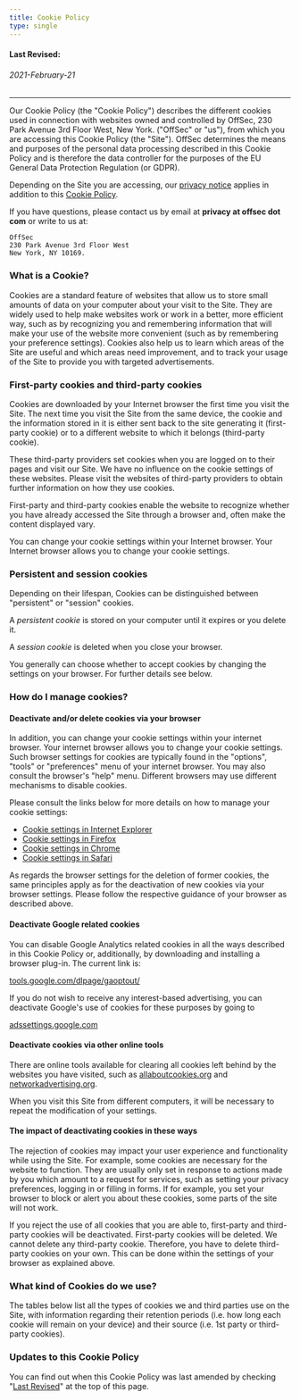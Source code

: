 ```yaml
---
title: Cookie Policy
type: single
---
```


<!--
Address needs to match what's on MailChimp
-->

#### Last Revised:
###### 2021-February-21

- - -

Our Cookie Policy (the "Cookie Policy") describes the different cookies used in connection with websites owned and controlled by OffSec, 230 Park Avenue 3rd Floor West, New York. ("OffSec" or "us"), from which you are accessing this Cookie Policy (the "Site"). OffSec determines the means and purposes of the personal data processing described in this Cookie Policy and is therefore the data controller for the purposes of the EU General Data Protection Regulation (or GDPR).

Depending on the Site you are accessing, our [privacy notice](/docs/policy/privacy/) applies in addition to this [Cookie Policy](/docs/policy/cookie/).

If you have questions, please contact us by email at **privacy at offsec dot com** or write to us at:

```plaintext
OffSec
230 Park Avenue 3rd Floor West
New York, NY 10169.
```

### What is a Cookie?

Cookies are a standard feature of websites that allow us to store small amounts of data on your computer about your visit to the Site. They are widely used to help make websites work or work in a better, more efficient way, such as by recognizing you and remembering information that will make your use of the website more convenient (such as by remembering your preference settings). Cookies also help us to learn which areas of the Site are useful and which areas need improvement, and to track your usage of the Site to provide you with targeted advertisements.

### First-party cookies and third-party cookies

Cookies are downloaded by your Internet browser the first time you visit the Site. The next time you visit the Site from the same device, the cookie and the information stored in it is either sent back to the site generating it (first-party cookie) or to a different website to which it belongs (third-party cookie).

These third-party providers set cookies when you are logged on to their pages and visit our Site. We have no influence on the cookie settings of these websites. Please visit the websites of third-party providers to obtain further information on how they use cookies.

First-party and third-party cookies enable the website to recognize whether you have already accessed the Site through a browser and, often make the content displayed vary.

You can change your cookie settings within your Internet browser. Your Internet browser allows you to change your cookie settings.

### Persistent and session cookies

Depending on their lifespan, Cookies can be distinguished between "persistent" or "session" cookies.

A _persistent cookie_ is stored on your computer until it expires or you delete it.

A _session cookie_ is deleted when you close your browser.

You generally can choose whether to accept cookies by changing the settings on your browser. For further details see below.

### How do I manage cookies?

#### Deactivate and/or delete cookies via your browser

In addition, you can change your cookie settings within your internet browser. Your internet browser allows you to change your cookie settings. Such browser settings for cookies are typically found in the "options", "tools" or "preferences" menu of your internet browser. You may also consult the browser's "help" menu. Different browsers may use different mechanisms to disable cookies.

Please consult the links below for more details on how to manage your cookie settings:

- [Cookie settings in Internet Explorer](https://support.microsoft.com/en-gb/help/17442/windows-internet-explorer-delete-manage-cookies)
- [Cookie settings in Firefox](https://support.mozilla.org/en-US/products/firefox/protect-your-privacy/cookies)
- [Cookie settings in Chrome](https://support.google.com/chrome/answer/95647?hl=en)
- [Cookie settings in Safari](https://support.apple.com/kb/index?q=cookies&src=globalnav_support&type=organic&page=search&locale=en_US)

As regards the browser settings for the deletion of former cookies, the same principles apply as for the deactivation of new cookies via your browser settings. Please follow the respective guidance of your browser as described above.

#### Deactivate Google related cookies

You can disable Google Analytics related cookies in all the ways described in this Cookie Policy or, additionally, by downloading and installing a browser plug-in. The current link is:

[tools.google.com/dlpage/gaoptout/](https://tools.google.com/dlpage/gaoptout/)

If you do not wish to receive any interest-based advertising, you can deactivate Google's use of cookies for these purposes by going to

[adssettings.google.com](https://adssettings.google.com/)

#### Deactivate cookies via other online tools

There are online tools available for clearing all cookies left behind by the websites you have visited, such as [allaboutcookies.org](https://www.allaboutcookies.org/) and [networkadvertising.org](https://optout.networkadvertising.org/?c=1).

When you visit this Site from different computers, it will be necessary to repeat the modification of your settings.

#### The impact of deactivating cookies in these ways

The rejection of cookies may impact your user experience and functionality while using the Site. For example, some cookies are necessary for the website to function. They are usually only set in response to actions made by you which amount to a request for services, such as setting your privacy preferences, logging in or filling in forms. If for example, you set your browser to block or alert you about these cookies, some parts of the site will not work.

If you reject the use of all cookies that you are able to, first-party and third-party cookies will be deactivated. First-party cookies will be deleted. We cannot delete any third-party cookie. Therefore, you have to delete third-party cookies on your own. This can be done within the settings of your browser as explained above.

### What kind of Cookies do we use?

The tables below list all the types of cookies we and third parties use on the Site, with information regarding their retention periods (i.e. how long each cookie will remain on your device) and their source (i.e. 1st party or third-party cookies).

### Updates to this Cookie Policy

You can find out when this Cookie Policy was last amended by checking "[Last Revised](/docs/policy/cookie/#last-revised)" at the top of this page.
